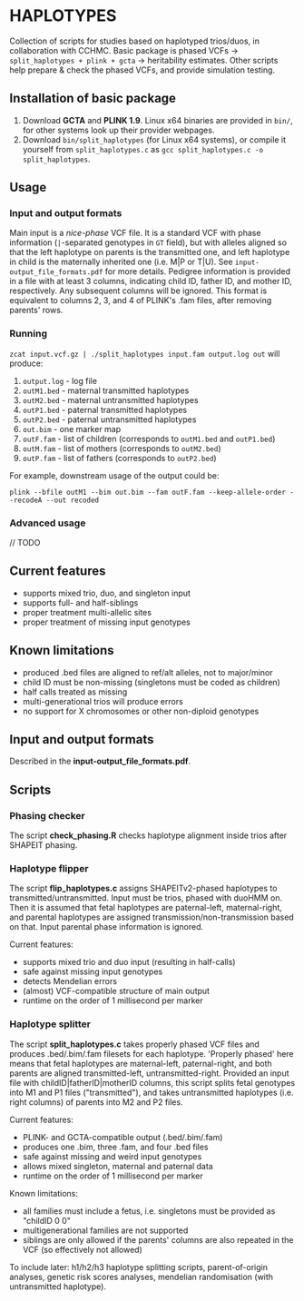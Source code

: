 # HAPLOTYPES
Collection of scripts for studies based on haplotyped trios/duos, in collaboration with CCHMC.
Basic package is phased VCFs -> `split_haplotypes + plink + gcta` -> heritability estimates. Other scripts help prepare & check the phased VCFs, and provide simulation testing.

## Installation of basic package
1. Download **GCTA** and **PLINK 1.9**. Linux x64 binaries are provided in `bin/`, for other systems look up their provider webpages.  
2. Download `bin/split_haplotypes` (for Linux x64 systems), or compile it yourself from `split_haplotypes.c` as `gcc split_haplotypes.c -o split_haplotypes`.  

## Usage
### Input and output formats
Main input is a *nice-phase* VCF file. It is a standard VCF with phase information (`|`-separated genotypes in `GT` field), but with alleles aligned so that the left haplotype on parents is the transmitted one, and left haplotype in child is the maternally inherited one (i.e. M|P or T|U). See `input-output_file_formats.pdf` for more details.
Pedigree information is provided in a file with at least 3 columns, indicating child ID, father ID, and mother ID, respectively. Any subsequent columns will be ignored. This format is equivalent to columns 2, 3, and 4 of PLINK's .fam files, after removing parents' rows.

### Running
`zcat input.vcf.gz | ./split_haplotypes input.fam output.log out`
will produce:
1. `output.log` - log file
2. `outM1.bed` - maternal transmitted haplotypes
3. `outM2.bed` - maternal untransmitted haplotypes
4. `outP1.bed` - paternal transmitted haplotypes
5. `outP2.bed` - paternal untransmitted haplotypes
6. `out.bim` - one marker map
7. `outF.fam` - list of children (corresponds to `outM1.bed` and `outP1.bed`)
8. `outM.fam` - list of mothers (corresponds to `outM2.bed`)
9. `outP.fam` - list of fathers (corresponds to `outP2.bed`)

For example, downstream usage of the output could be:
```
plink --bfile outM1 --bim out.bim --fam outF.fam --keep-allele-order --recodeA --out recoded
```

### Advanced usage
// TODO

## Current features
- supports mixed trio, duo, and singleton input
- supports full- and half-siblings
- proper treatment multi-allelic sites
- proper treatment of missing input genotypes

## Known limitations
- produced .bed files are aligned to ref/alt alleles, not to major/minor
- child ID must be non-missing (singletons must be coded as children)
- half calls treated as missing
- multi-generational trios will produce errors
- no support for X chromosomes or other non-diploid genotypes


## Input and output formats
Described in the **input-output_file_formats.pdf**.

## Scripts
### Phasing checker
The script **check_phasing.R** checks haplotype alignment inside trios after SHAPEIT phasing.

### Haplotype flipper
The script **flip_haplotypes.c** assigns SHAPEITv2-phased haplotypes to transmitted/untransmitted. Input must be trios, phased with duoHMM on. Then it is assumed that fetal haplotypes are paternal-left, maternal-right, and parental haplotypes are assigned transmission/non-transmission based on that. Input parental phase information is ignored.

Current features:
- supports mixed trio and duo input (resulting in half-calls)
- safe against missing input genotypes
- detects Mendelian errors
- (almost) VCF-compatible structure of main output
- runtime on the order of 1 millisecond per marker


### Haplotype splitter
The script **split_haplotypes.c** takes properly phased VCF files and produces .bed/.bim/.fam filesets for each haplotype.
'Properly phased' here means that fetal haplotypes are maternal-left, paternal-right, and both parents are aligned transmitted-left, untransmitted-right. Provided an input file with childID|fatherID|motherID columns, this script splits fetal genotypes into M1 and P1 files ("transmitted"), and takes untransmitted haplotypes (i.e. right columns) of parents into M2 and P2 files.

Current features:
- PLINK- and GCTA-compatible output (.bed/.bim/.fam)
- produces one .bim, three .fam, and four .bed files
- safe against missing and weird input genotypes
- allows mixed singleton, maternal and paternal data 
- runtime on the order of 1 millisecond per marker

Known limitations:
- all families must include a fetus, i.e. singletons must be provided as "childID 0 0"
- multigenerational families are not supported
- siblings are only allowed if the parents' columns are also repeated in the VCF (so effectively not allowed)

To include later: h1/h2/h3 haplotype splitting scripts, parent-of-origin analyses, genetic risk scores analyses, mendelian randomisation (with untransmitted haplotype).

